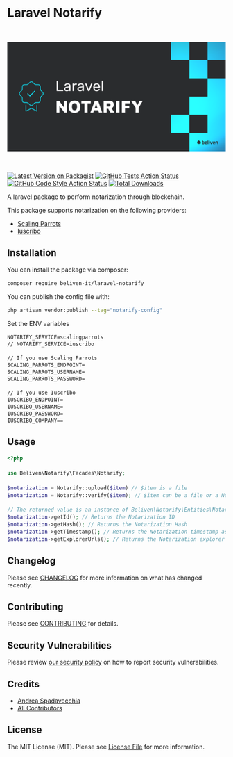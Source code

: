 # Laravel Notarify

<br>
<p align="center"><img src="./repo/banner.png" /></p>
<br>
    
<p align="center">

[![Latest Version on Packagist](https://img.shields.io/packagist/v/beliven-it/laravel-notarify.svg?style=for-the-badge&labelColor=2a2c2e&color=0fbccd)](https://packagist.org/packages/beliven-it/laravel-notarify)
[![GitHub Tests Action Status](https://img.shields.io/github/actions/workflow/status/beliven-it/laravel-notarify/run-tests.yml?branch=main&label=tests&style=for-the-badge&labelColor=2a2c2e&color=0fbccd)](https://github.com/beliven-it/laravel-notarify/actions?query=workflow%3Arun-tests+branch%3Amain)
[![GitHub Code Style Action Status](https://img.shields.io/github/actions/workflow/status/beliven-it/laravel-notarify/fix-php-code-style-issues.yml?branch=main&label=code%20style&style=for-the-badge&labelColor=2a2c2e&color=0fbccd)](https://github.com/beliven-it/laravel-notarify/actions?query=workflow%3A"Fix+PHP+code+style+issues"+branch%3Amain)
[![Total Downloads](https://img.shields.io/packagist/dt/beliven-it/laravel-notarify.svg?style=for-the-badge&labelColor=2a2c2e&color=0fbccd)](https://packagist.org/packages/beliven-it/laravel-notarify)

</p>

A laravel package to perform notarization through blockchain.

This package supports notarization on the following providers:

- [Scaling Parrots](https://www.scalingparrots.com/en/)
- [Iuscribo](https://www.iuscribo.io/)


## Installation

You can install the package via composer:

```bash
composer require beliven-it/laravel-notarify
```

You can publish the config file with:

```bash
php artisan vendor:publish --tag="notarify-config"
```

Set the ENV variables

```
NOTARIFY_SERVICE=scalingparrots
// NOTARIFY_SERVICE=iuscribo

// If you use Scaling Parrots
SCALING_PARROTS_ENDPOINT=
SCALING_PARROTS_USERNAME=
SCALING_PARROTS_PASSWORD=

// If you use Iuscribo
IUSCRIBO_ENDPOINT=
IUSCRIBO_USERNAME=
IUSCRIBO_PASSWORD=
IUSCRIBO_COMPANY==
```

## Usage

```php
<?php

use Beliven\Notarify\Facades\Notarify;

$notarization = Notarify::upload($item) // $item is a file
$notarization = Notarify::verify($item); // $item can be a file or a Notarization instance

// The returned value is an instance of Beliven\Notarify\Entities\Notarization::class, which has the following public methods:
$notarization->getId(); // Returns the Notarization ID
$notarization->getHash(); // Returns the Notarization Hash
$notarization->getTimestamp(); // Returns the Notarization timestamp as a Carbon instance (UTC Timezone)
$notarization->getExplorerUrls(); // Returns the Notarization explorer urls as indexed array
```

## Changelog

Please see [CHANGELOG](CHANGELOG.md) for more information on what has changed recently.

## Contributing

Please see [CONTRIBUTING](https://github.com/beliven-it/.github/blob/main/CONTRIBUTING.md) for details.

## Security Vulnerabilities

Please review [our security policy](../../security/policy) on how to report security vulnerabilities.

## Credits

- [Andrea Spadavecchia](https://github.com/beliven-andrea-spadavecchia)
- [All Contributors](../../contributors)

## License

The MIT License (MIT). Please see [License File](LICENSE.md) for more information.
